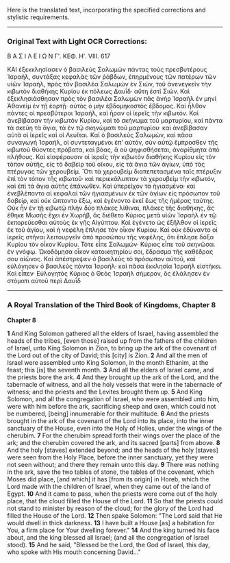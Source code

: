 Here is the translated text, incorporating the specified corrections and stylistic requirements.

***

### Original Text with Light OCR Corrections:

Β Α Σ Ι Λ Ε Ι Ω Ν Γʹ.
ΚΕΦ. Ηʹ. VIII.
617

ΚΑΙ ἐξεκκλησίασεν ὁ βασιλεὺς Σαλωμὼν πάντας τοὺς πρεσβυτέρους Ἰσραήλ, συντάξας κεφαλὰς τῶν ῥάβδων, ἐπηρμένους τῶν πατέρων τῶν υἱῶν Ἰσραήλ, πρὸς τὸν βασιλέα Σαλωμὼν ἐν Σιών, τοῦ ἀνενεγκεῖν τὴν κιβωτὸν διαθήκης Κυρίου ἐκ πόλεως Δαυΐδ· αὕτη ἐστὶ Σιών. Καὶ ἐξεκλησιάσθησαν πρὸς τὸν βασιλέα Σαλωμὼν πᾶς ἀνὴρ Ἰσραὴλ ἐν μηνὶ Ἀθανεὶμ ἐν τῇ ἑορτῇ· αὐτὸς ὁ μὴν ἑβδομηκοστὸς ἕβδομος. Καὶ ἦλθον πάντες οἱ πρεσβύτεροι Ἰσραήλ, καὶ ἦραν οἱ ἱερεῖς τὴν κιβωτόν. Καὶ ἀνεβίβασαν τὴν κιβωτὸν Κυρίου, καὶ τὸ σκήνωμα τοῦ μαρτυρίου, καὶ πάντα τὰ σκεύη τὰ ἅγια, τὰ ἐν τῷ σκηνώματι τοῦ μαρτυρίου· καὶ ἀνεβίβασαν αὐτὰ οἱ ἱερεῖς καὶ οἱ Λευῖται. Καὶ ὁ βασιλεὺς Σαλωμών, καὶ πᾶσα συναγωγὴ Ἰσραήλ, οἱ συντεταγμένοι ἐπ’ αὐτόν, σὺν αὐτῷ ἔμπροσθεν τῆς κιβωτοῦ θύοντες πρόβατα, καὶ βόας, ἃ οὐ ψηφισθήσεται, ἀναρίθμητα ἀπὸ πλήθους. Καὶ εἰσφέρουσιν οἱ ἱερεῖς τὴν κιβωτὸν διαθήκης Κυρίου εἰς τὸν τόπον αὐτῆς, εἰς τὸ δαβεὶρ τοῦ οἴκου, εἰς τὰ ἅγια τῶν ἁγίων, ὑπὸ τὰς πτέρυγας τῶν χερουβείμ. Ὅτι τὰ χερουβεὶμ διαπεπετασμένα ταῖς πτέρυξιν ἐπὶ τὸν τόπον τῆς κιβωτοῦ· καὶ περιεκάλυπτον τὰ χερουβεὶμ τὴν κιβωτόν, καὶ ἐπὶ τὰ ἅγια αὐτῆς ἐπάνωθεν. Καὶ ὑπερεῖχον τὰ ἡγιασμένα· καὶ ἐνεβλέποντο αἱ κεφαλαὶ τῶν ἡγιασμένων ἐκ τῶν ἁγίων εἰς πρόσωπον τοῦ δαβείρ, καὶ οὐκ ὤπτοντο ἔξω, καὶ ἐγένοντο ἐκεῖ ἕως τῆς ἡμέρας ταύτης. Οὐκ ἦν ἐν τῇ κιβωτῷ πλὴν δύο πλάκες λίθιναι, πλάκες τῆς διαθήκης, ἃς ἔθηκε Μωσῆς ἔχει ἐν Χωρήβ, ἃς διέθετο Κύριος μετὰ υἱῶν Ἰσραὴλ ἐν τῷ ἐκπορεύεσθαι αὐτοὺς ἐκ γῆς Αἰγύπτου. Καὶ ἐγένετο ὡς ἐξῆλθον οἱ ἱερεῖς ἐκ τοῦ ἁγίου, καὶ ἡ νεφέλη ἔπλησε τὸν οἶκον Κυρίου. Καὶ οὐκ ἐδύναντο οἱ ἱερεῖς στῆναι λειτουργεῖν ἀπὸ προσώπου τῆς νεφέλης, ὅτι ἔπλησε δόξα Κυρίου τὸν οἶκον Κυρίου. Τότε εἶπε Σαλωμών· Κύριος εἶπε τοῦ σκηνῶσαι ἐν γνόφῳ. Ὠκοδόμησα οἶκον κατοικητηρίου σοι, ἕδρασμα τῆς καθέδρας σου αἰῶνος. Καὶ ἀπέστρεψεν ὁ βασιλεὺς τὸ πρόσωπον αὐτοῦ, καὶ εὐλόγησεν ὁ βασιλεὺς πάντα Ἰσραήλ· καὶ πᾶσα ἐκκλησία Ἰσραὴλ εἰστήκει. Καὶ εἶπεν· Εὐλογητὸς Κύριος ὁ Θεὸς Ἰσραήλ σήμερον, ὃς ἐλάλησεν ἐν στόματι αὐτοῦ περὶ Δαυΐδ

***

### A Royal Translation of the Third Book of Kingdoms, Chapter 8

**Chapter 8**

**1** And King Solomon gathered all the elders of Israel, having assembled the heads of the tribes, [even those] raised up from the fathers of the children of Israel, unto King Solomon in Zion, to bring up the ark of the covenant of the Lord out of the city of David; this [city] is Zion.
**2** And all the men of Israel were assembled unto King Solomon, in the month Ethanim, at the feast; this [is] the seventh month.
**3** And all the elders of Israel came, and the priests bore the ark.
**4** And they brought up the ark of the Lord, and the tabernacle of witness, and all the holy vessels that were in the tabernacle of witness; and the priests and the Levites brought them up.
**5** And King Solomon, and all the congregation of Israel, who were assembled unto him, were with him before the ark, sacrificing sheep and oxen, which could not be numbered, [being] innumerable for their multitude.
**6** And the priests brought in the ark of the covenant of the Lord into its place, into the inner sanctuary of the House, even into the Holy of Holies, under the wings of the cherubim.
**7** For the cherubim spread forth their wings over the place of the ark; and the cherubim covered the ark, and its sacred [parts] from above.
**8** And the holy [staves] extended beyond; and the heads of the holy [staves] were seen from the Holy Place, before the inner sanctuary, yet they were not seen without; and there they remain unto this day.
**9** There was nothing in the ark, save the two tables of stone, the tables of the covenant, which Moses did place, [and which] it has [from its origin] in Horeb, which the Lord made with the children of Israel, when they came out of the land of Egypt.
**10** And it came to pass, when the priests were come out of the holy place, that the cloud filled the House of the Lord.
**11** So that the priests could not stand to minister by reason of the cloud; for the glory of the Lord had filled the House of the Lord.
**12** Then spake Solomon: "The Lord said that He would dwell in thick darkness.
**13** I have built a House [as] a habitation for You, a firm place for Your dwelling forever."
**14** And the king turned his face about, and the king blessed all Israel; (and all the congregation of Israel stood).
**15** And he said, "Blessed be the Lord, the God of Israel, this day, who spoke with His mouth concerning David..."